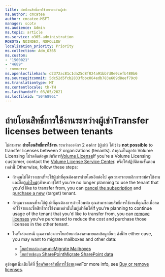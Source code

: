 ```yaml
---
title: ถ่ายโอนสิทธิ์การใช้งานระหว่างผู้เช่า
ms.author: cmcatee
author: cmcatee-MSFT
manager: scotv
ms.audience: Admin
ms.topic: article
ms.service: o365-administration
ROBOTS: NOINDEX, NOFOLLOW
localization_priority: Priority
ms.collection: Adm_O365
ms.custom:
- "1500021"
- "4689"
- commerce
ms.openlocfilehash: d2372ac81c1da25d8f024a91bb7d0e0cefb480b6
ms.sourcegitcommit: 5dc52d5fcb2833fbbc064edb783e609d8eef79c0
ms.translationtype: MT
ms.contentlocale: th-TH
ms.lasthandoff: 03/05/2021
ms.locfileid: "50468961"
---
```

# <a name="transfer-licenses-between-tenants"></a><span data-ttu-id="d04a1-102">ถ่ายโอนสิทธิ์การใช้งานระหว่างผู้เช่า</span><span class="sxs-lookup"><span data-stu-id="d04a1-102">Transfer licenses between tenants</span></span>

<span data-ttu-id="d04a1-103">ไม่สามารถ **ถ่ายโอนสิทธิ์การใช้งาน** ระหว่างองค์กร 2 องค์กร (ผู้เช่า) ได้</span><span class="sxs-lookup"><span data-stu-id="d04a1-103">It is **not possible** to transfer licenses between 2 organizations (tenants).</span></span> <span data-ttu-id="d04a1-104">ถ้าคุณเป็นลูกค้า Volume Licensing โปรดติดต่อศูนย์บริการ[Volume License](https://support.microsoft.com/help/4471406/how-to-contact-the-microsoft-volume-licensing-service-center)</span><span class="sxs-lookup"><span data-stu-id="d04a1-104">If you're a Volume Licensing customer, contact the [Volume License Service Center](https://support.microsoft.com/help/4471406/how-to-contact-the-microsoft-volume-licensing-service-center).</span></span> <span data-ttu-id="d04a1-105">หรือให้ปฏิบัติตามขั้นตอนเหล่านี้:</span><span class="sxs-lookup"><span data-stu-id="d04a1-105">Otherwise, follow these steps:</span></span>

- <span data-ttu-id="d04a1-106">ถ้าคุณไม่ได้วางแผนที่จะใช้ผู้เช่าที่คุณต้องการถ่ายโอนอีกต่อไป คุณสามารถยกเลิกการสมัครใช้งานและซื้อผู้[เช่าใหม่](https://www.microsoft.com/microsoft-365/business/compare-all-microsoft-365-business-products?rtc=2&activetab=tab:primaryr2)(เป้าหมาย)[](https://admin.microsoft.com/Adminportal/Home?source=applauncher#/subscriptions)ได้</span><span class="sxs-lookup"><span data-stu-id="d04a1-106">If you're no longer planning to use the tenant that you'd like to transfer from, you can [cancel the subscription](https://admin.microsoft.com/Adminportal/Home?source=applauncher#/subscriptions) and [purchase a new](https://www.microsoft.com/microsoft-365/business/compare-all-microsoft-365-business-products?rtc=2&activetab=tab:primaryr2) (target) tenant.</span></span>
- <span data-ttu-id="d04a1-107">ถ้าคุณวางแผนที่จะใช้ผู้เช่าที่คุณต้องการถ่ายโอนต่อ คุณสามารถลบสิทธิ์การใช้งานที่คุณซื้อเพื่อลดค่าใช้จ่ายและซื้อสิทธิ์การใช้งานเหล่านั้นในผู้[](https://docs.microsoft.com/microsoft-365/commerce/licenses/buy-licenses#buy-or-remove-licenses-for-your-business-subscription)เช่าอื่นได้</span><span class="sxs-lookup"><span data-stu-id="d04a1-107">If you're planning to continue usage of the tenant that you'd like to transfer from, you can [remove licenses](https://docs.microsoft.com/microsoft-365/commerce/licenses/buy-licenses#buy-or-remove-licenses-for-your-business-subscription) you've purchased to reduce the cost and purchase those licenses in the other tenant.</span></span>
- <span data-ttu-id="d04a1-108">ในทั้งสองกรณี คุณอาจต้องการโยกย้ายกล่องจดหมายและข้อมูลอื่นๆ ดังนี้</span><span class="sxs-lookup"><span data-stu-id="d04a1-108">In either case, you may want to migrate mailboxes and other data:</span></span>

    - [<span data-ttu-id="d04a1-109">โยกย้ายกล่องจดหมาย</span><span class="sxs-lookup"><span data-stu-id="d04a1-109">Migrate Mailboxes</span></span>](https://docs.microsoft.com/Exchange/mailbox-migration/migrate-mailboxes-across-tenants)
    - [<span data-ttu-id="d04a1-110">โยกย้ายข้อมูล SharePoint</span><span class="sxs-lookup"><span data-stu-id="d04a1-110">Migrate SharePoint data</span></span>](https://aka.ms/modernSpoAdminCenter/CloudContentMigrations)

<span data-ttu-id="d04a1-111">ดูข้อมูลเพิ่มเติมได้ที่ [ซื้อหรือเอาสิทธิ์การใช้งาน](https://docs.microsoft.com/microsoft-365/commerce/licenses/buy-licenses)ออก</span><span class="sxs-lookup"><span data-stu-id="d04a1-111">For more info, see [Buy or remove licenses](https://docs.microsoft.com/microsoft-365/commerce/licenses/buy-licenses).</span></span>